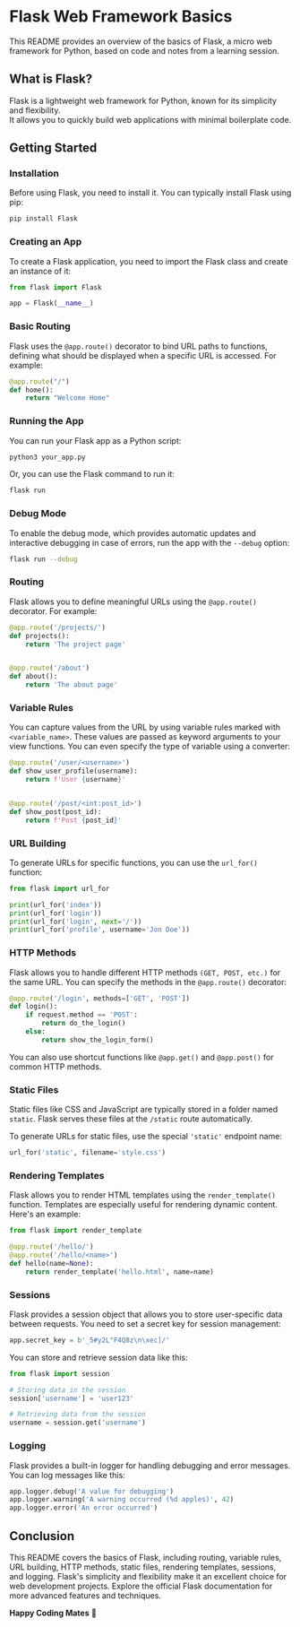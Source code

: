 # Flask Web Framework Basics  

This README provides an overview of the basics of Flask, a micro web framework for Python, based on code and notes from a learning session.

## What is Flask?
Flask is a lightweight web framework for Python, known for its simplicity and flexibility.  
It allows you to quickly build web applications with minimal boilerplate code.

## Getting Started
### Installation
Before using Flask, you need to install it. You can typically install Flask using pip:

```python
pip install Flask
```
### Creating an App
To create a Flask application, you need to import the Flask class and create an instance of it:

```python
from flask import Flask

app = Flask(__name__)
```

### Basic Routing
Flask uses the `@app.route()` decorator to bind URL paths to functions, defining what should be displayed when a specific URL is accessed. For example:


```python
@app.route("/")
def home():
    return "Welcome Home"
```

### Running the App
You can run your Flask app as a Python script:


```bash
python3 your_app.py
```  
Or, you can use the Flask command to run it:


```bash
flask run
```

### Debug Mode
To enable the debug mode, which provides automatic updates and interactive debugging in case of errors, run the app with the `--debug` option:


```bash
flask run --debug
```

### Routing
Flask allows you to define meaningful URLs using the `@app.route()` decorator. For example:


```py
@app.route('/projects/')
def projects():
    return 'The project page'


@app.route('/about')
def about():
    return 'The about page'
```

### Variable Rules
You can capture values from the URL by using variable rules marked with `<variable_name>`. These values are passed as keyword arguments to your view functions. You can even specify the type of variable using a converter:


```py
@app.route('/user/<username>')
def show_user_profile(username):
    return f'User {username}'


@app.route('/post/<int:post_id>')
def show_post(post_id):
    return f'Post {post_id}'
```

### URL Building
To generate URLs for specific functions, you can use the `url_for()` function:

```py
from flask import url_for

print(url_for('index'))
print(url_for('login'))
print(url_for('login', next='/'))
print(url_for('profile', username='Jon Doe'))
```

### HTTP Methods
Flask allows you to handle different HTTP methods `(GET, POST, etc.)` for the same URL. You can specify the methods in the `@app.route()` decorator:

```py
@app.route('/login', methods=['GET', 'POST'])
def login():
    if request.method == 'POST':
        return do_the_login()
    else:
        return show_the_login_form()
```  
You can also use shortcut functions like `@app.get()` and `@app.post()` for common HTTP methods.


### Static Files
Static files like CSS and JavaScript are typically stored in a folder named `static`. Flask serves these files at the `/static` route automatically.

To generate URLs for static files, use the special `'static'` endpoint name:

```py
url_for('static', filename='style.css')
```

### Rendering Templates
Flask allows you to render HTML templates using the `render_template()` function. Templates are especially useful for rendering dynamic content. Here's an example:

```py
from flask import render_template

@app.route('/hello/')
@app.route('/hello/<name>')
def hello(name=None):
    return render_template('hello.html', name=name)
```

### Sessions
Flask provides a session object that allows you to store user-specific data between requests. You need to set a secret key for session management:

```py
app.secret_key = b'_5#y2L"F4Q8z\n\xec]/'
```  
You can store and retrieve session data like this:

```py
from flask import session

# Storing data in the session
session['username'] = 'user123'

# Retrieving data from the session
username = session.get('username')
```

### Logging
Flask provides a built-in logger for handling debugging and error messages. You can log messages like this:

```py
app.logger.debug('A value for debugging')
app.logger.warning('A warning occurred (%d apples)', 42)
app.logger.error('An error occurred')
```

## Conclusion
This README covers the basics of Flask, including routing, variable rules, URL building, HTTP methods, static files, rendering templates, sessions, and logging. Flask's simplicity and flexibility make it an excellent choice for web development projects. Explore the official Flask documentation for more advanced features and techniques.

**Happy Coding Mates** 🫡